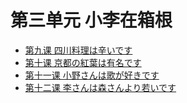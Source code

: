 # 第三单元 小李在箱根
* [第九课 四川料理は辛いです](第九课.md)
* [第十课 京都の紅葉は有名です](第十课.md)
* [第十一课 小野さんは歌が好きです](第十一课.md)
* [第十二课 李さんは森さんより若いです](第十二课.md)